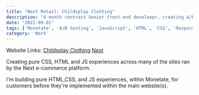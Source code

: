 ```yaml
---
title: "Next Retail: Childsplay Clothing"
description: "4 month contract Senior front-end develoepr, creating A/B tests for Childsplay Clothing, Next and their international stores."
date: "2021-09-01"
tags: ['Monetate', 'A/B testing', 'JavaScript', 'HTML', 'CSS', 'Responsive', 'jQuery', 'Freelance']
category: 'Work'
---
```


Website Links: [Childsplay Clothing](http://childsplayclothing.co.uk/) [Next](http://next.co.uk)

Creating pure CSS, HTML and JS experiences across many of the sites ran by the Next e-commerce platform.

I'm building pure HTML,CSS, and JS experiences, within Monetate, for customers before they're implemented within the main website(s).